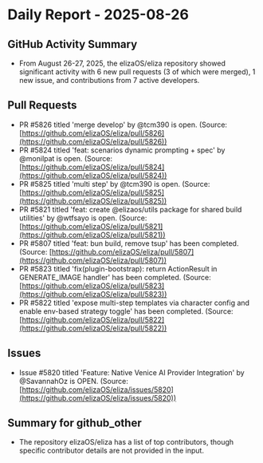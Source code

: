 # Daily Report - 2025-08-26

## GitHub Activity Summary
- From August 26-27, 2025, the elizaOS/eliza repository showed significant activity with 6 new pull requests (3 of which were merged), 1 new issue, and contributions from 7 active developers.

## Pull Requests
- PR #5826 titled 'merge develop' by @tcm390 is open. (Source: [https://github.com/elizaOS/eliza/pull/5826](https://github.com/elizaOS/eliza/pull/5826))
- PR #5824 titled 'feat: scenarios dynamic prompting + spec' by @monilpat is open. (Source: [https://github.com/elizaOS/eliza/pull/5824](https://github.com/elizaOS/eliza/pull/5824))
- PR #5825 titled 'multi step' by @tcm390 is open. (Source: [https://github.com/elizaOS/eliza/pull/5825](https://github.com/elizaOS/eliza/pull/5825))
- PR #5821 titled 'feat: create @elizaos/utils package for shared build utilities' by @wtfsayo is open. (Source: [https://github.com/elizaOS/eliza/pull/5821](https://github.com/elizaOS/eliza/pull/5821))
- PR #5807 titled 'feat: bun build, remove tsup' has been completed. (Source: [https://github.com/elizaOS/eliza/pull/5807](https://github.com/elizaOS/eliza/pull/5807))
- PR #5823 titled 'fix(plugin-bootstrap): return ActionResult in GENERATE_IMAGE handler' has been completed. (Source: [https://github.com/elizaOS/eliza/pull/5823](https://github.com/elizaOS/eliza/pull/5823))
- PR #5822 titled 'expose multi-step templates via character config and enable env-based strategy toggle' has been completed. (Source: [https://github.com/elizaOS/eliza/pull/5822](https://github.com/elizaOS/eliza/pull/5822))

## Issues
- Issue #5820 titled 'Feature: Native Venice AI Provider Integration' by @SavannahOz is OPEN. (Source: [https://github.com/elizaOS/eliza/issues/5820](https://github.com/elizaOS/eliza/issues/5820))

## Summary for github_other
- The repository elizaOS/eliza has a list of top contributors, though specific contributor details are not provided in the input.